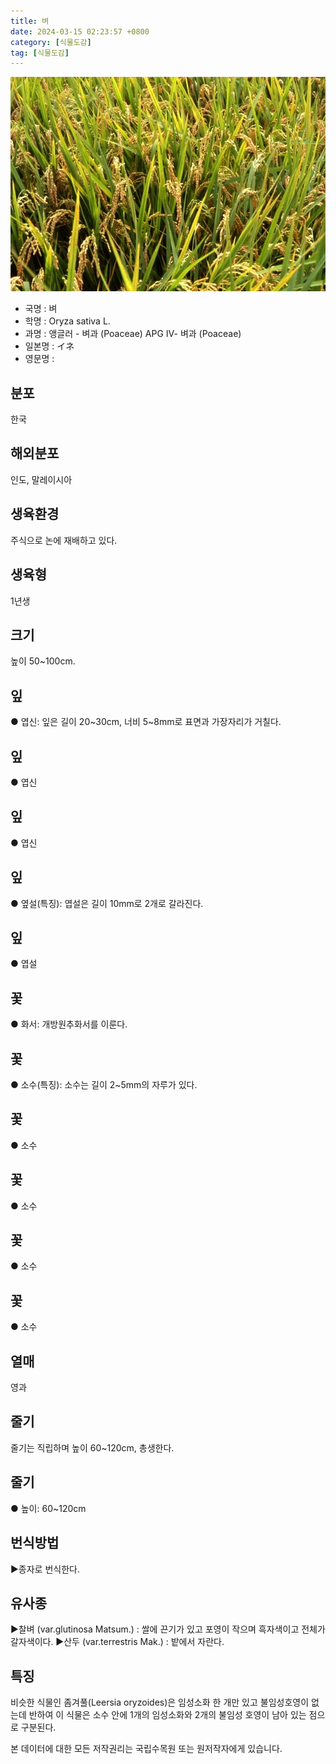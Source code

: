 ```yaml
---
title: 벼
date: 2024-03-15 02:23:57 +0800
category: [식물도감]
tag: [식물도감]
---
```




![벼](/assets/img/fileUpload/plants/basic/Gramineae/Oryza/14607/1_th2.JPG)
- 국명 : 벼
- 학명 : Oryza sativa L.
- 과명 : 앵글러 - 벼과 (Poaceae) APG Ⅳ- 벼과 (Poaceae)
- 일본명 : イネ
- 영문명 : 


## 분포
한국
## 해외분포
인도, 말레이시아
## 생육환경
주식으로 논에 재배하고 있다.
## 생육형
1년생
## 크기
높이 50~100cm.
## 잎
● 엽신: 잎은 길이 20~30cm, 너비 5~8mm로 표면과 가장자리가 거칠다.
## 잎
● 엽신
## 잎
● 엽신
## 잎
● 옆설(특징): 엽설은 길이 10mm로 2개로 갈라진다. 
## 잎
● 엽설
## 꽃
● 화서: 개방원추화서를 이룬다.
## 꽃
● 소수(특징): 소수는 길이 2~5mm의 자루가 있다.
## 꽃
● 소수
## 꽃
● 소수
## 꽃
● 소수
## 꽃
● 소수
## 열매
영과
## 줄기
줄기는 직립하며 높이 60~120cm, 총생한다.
## 줄기
● 높이: 60~120cm
## 번식방법
▶종자로 번식한다.
## 유사종
▶찰벼 (var.glutinosa Matsum.) : 쌀에 끈기가 있고 포영이 작으며 흑자색이고 전체가 갈자색이다. 
▶산두 (var.terrestris Mak.) : 밭에서 자란다.
## 특징
비슷한 식물인 좀겨풀(Leersia oryzoides)은 임성소화 한 개만 있고 불임성호영이 없는데 반하여 이 식물은 소수 안에 1개의 임성소화와 2개의 불임성 호영이 남아 있는 점으로 구분된다.






본 데이터에 대한 모든 저작권리는 국립수목원 또는 원저작자에게 있습니다.
